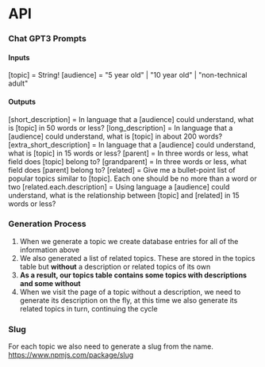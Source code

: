 # API

### Chat GPT3 Prompts

#### Inputs

[topic] = String!
[audience] = "5 year old" | "10 year old" | "non-technical adult"

#### Outputs

[short_description] = In language that a [audience] could understand, what is [topic] in 50 words or less?
[long_description] = In language that a [audience] could understand, what is [topic] in about 200 words?
[extra_short_description] = In language that a [audience] could understand, what is [topic] in 15 words or less?
[parent] = In three words or less, what field does [topic] belong to?
[grandparent] = In three words or less, what field does [parent] belong to?
[related] = Give me a bullet-point list of popular topics similar to [topic]. Each one should be no more than a word or two
[related.each.description] = Using language a [audience] could understand, what is the relationship between [topic] and [related] in 15 words or less?

### Generation Process

1. When we generate a topic we create database entries for all of the information above
2. We also generated a list of related topics. These are stored in the topics table but **without** a description or related topics of its own
3. **As a result, our topics table contains some topics with descriptions and some without**
4. When we visit the page of a topic without a description, we need to generate its description on the fly, at this time we also generate its related topics in turn, continuing the cycle

### Slug

For each topic we also need to generate a slug from the name.
https://www.npmjs.com/package/slug
